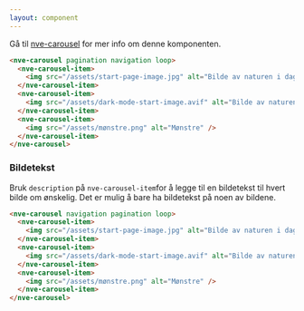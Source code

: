 ```yaml
---
layout: component
---
```


Gå til [nve-carousel](./nve-carousel.html) for mer info om denne komponenten.

<CodeExamplePreview>

```html
<nve-carousel pagination navigation loop>
  <nve-carousel-item>
    <img src="/assets/start-page-image.jpg" alt="Bilde av naturen i dagslys." />
  </nve-carousel-item>
  <nve-carousel-item>
    <img src="/assets/dark-mode-start-image.avif" alt="Bilde av naturen på natten." />
  </nve-carousel-item>
  <nve-carousel-item>
    <img src="/assets/mønstre.png" alt="Mønstre" />
  </nve-carousel-item>
</nve-carousel>
```

</CodeExamplePreview>

### Bildetekst

Bruk `description` på `nve-carousel-item`for å legge til en bildetekst til hvert bilde om ønskelig. Det er mulig å bare ha bildetekst på noen av bildene.

<CodeExamplePreview>

```html
<nve-carousel navigation pagination loop>
  <nve-carousel-item>
    <img src="/assets/start-page-image.jpg" alt="Bilde av naturen i dagslys." />
  </nve-carousel-item>
  <nve-carousel-item>
    <img src="/assets/dark-mode-start-image.avif" alt="Bilde av naturen på natten." />
  </nve-carousel-item>
  <nve-carousel-item>
    <img src="/assets/mønstre.png" alt="Mønstre" />
  </nve-carousel-item>
</nve-carousel>
```

</CodeExamplePreview>
